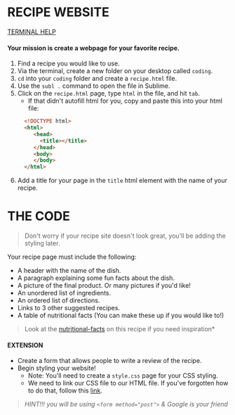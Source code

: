 # RECIPE WEBSITE
[TERMINAL HELP](https://github.com/codebug-tech/week-1-A)

#### Your mission is create a webpage for your favorite recipe.
1. Find a recipe you would like to use.
2. Via the terminal, create a new folder on your desktop called `coding`.
3. `cd` into your `coding` folder and create a `recipe.html` file.
4. Use the `subl .` command to open the file in Sublime. 
5. Click on the `recipe.html` page, type `html` in the file, and hit `tab`. 
    * If that didn't autofill html for you, copy and paste this into your html file: 
    ``` HTML
      <!DOCTYPE html>     
      <html>
         <head>
           <title></title>
         </head>
         <body>
         </body>
      </html>
    ```
6. Add a title for your page in the `title` html element with the name of your recipe. 

# THE CODE
> Don't worry if your recipe site doesn't look great, you'll be adding the styling later. 

Your recipe page must include the following:

* A header with the name of the dish.
* A paragraph explaining some fun facts about the dish.
* A picture of the final product. Or many pictures if you'd like!
* An unordered list of ingredients.
* An ordered list of directions.
* Links to 3 other suggested recipes.
* A table of nutritional facts (You can make these up if you would like to!) 

> Look at the [nutritional-facts](https://www.bettycrocker.com/recipes/italian-sausage-lasagna/2601a67c-438d-407a-b163-2f57ede06cb9) on this recipe if you need inspiration* 

#### EXTENSION

* Create a form that allows people to write a review of the recipe. 
* Begin styling your website!
    * Note: You'll need to create a `style.css` page for your CSS styling.
    * We need to link our CSS file to our HTML file. If you've forgotten how to do that, follow this [link](https://teamtreehouse.com/community/htmlcss-linking).

> *HINT!!! you will be using `<form method="post">` & Google is your friend*